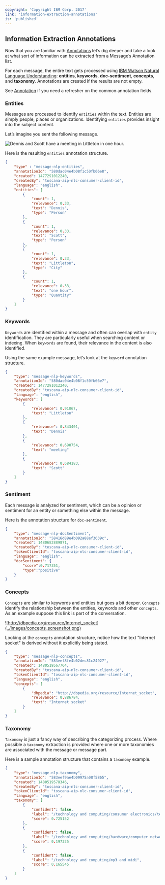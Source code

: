 ```yaml
---
copyright: 'Copyright IBM Corp. 2017'
link: 'information-extraction-annotations'
is: 'published'
---
```

## Information Extraction Annotations

Now that you are familiar with [Annotations](../guides/V1_annotations.md) let’s dig deeper and take a look at what sort of information can be extracted from a Message’s Annotation list.

For each message, the entire text gets processed using [IBM Watson Natural Language Understanding](https://www.ibm.com/watson/services/natural-language-understanding/): **entities**, **keywords**, **doc-sentiment**, **concepts**, and **taxonomy**. Annotations are created if the results are not empty.

See [Annotation](../guides/V1_annotations.md) if you need a refresher on the common annotation fields.

### Entities
Messages are processed to identify `entities` within the text. Entities are simply people, places or organizations. Identifying `entities` provides insight into the subject content.

Let’s imagine you sent the following message.

![Dennis and Scott have a meeting in Littleton in one hour.](../images/info_extraction_example1.png)

Here is the resulting `entities` annotation structure.

````json
{
	"type" : "message-nlp-entities",
	"annotationId": "580dac04e4b08f1c50fb66e8",
	"created": 1477291012240,
	"createdBy": "toscana-aip-nlc-consumer-client-id",
	"language": "english",
	"entities": [
		{
			"count": 1,
			"relevance": 0.33,
			"text": "Dennis",
			"type": "Person"
		},
		{
			"count": 1,
			"relevance": 0.33,
			"text": "Scott",
			"type": "Person"
		},
		{
			"count": 1,
			"relevance": 0.33,
			"text": "Littleton",
			"type": "City"
		},
		{
			"count": 1,
			"relevance": 0.33,
			"text": "one hour",
			"type": "Quantity"
		}
	]
}
````

### Keywords
`Keywords` are identified within a message and often can overlap with `entity` identification. They are particularly useful when searching content or indexing. When `keywords` are found, their relevance in the content is also identified.

Using the same example message, let’s look at the `keyword` annotation structure.

````json
{
	"type": "message-nlp-keywords",
	"annotationId": "580dac04e4b08f1c50fb66e7",
	"created": 1477291012240,
	"createdBy": "toscana-aip-nlc-consumer-client-id",
	"language": "english",
	"keywords": [
		{
			"relevance": 0.91067,
			"text": "Littleton"
		},
		{
			"relevance": 0.843401,
			"text": "Dennis"
		},
		{
			"relevance": 0.690754,
			"text": "meeting"
		},
		{
			"relevance": 0.684183,
			"text": "Scott"
		}
	]
}
````

### Sentiment
Each message is analyzed for sentiment, which can be a opinion or sentiment for an entity or something else within the message.

Here is the annotation structure for `doc-sentiment`.
````json
{
	"type": "message-nlp-docSentiment",
	"annotationId": "58416d89e4b092a88ef3639c",
	"created": 1480682889871,
	"createdBy": "toscana-aip-nlc-consumer-client-id",
	"tokenClientId": "toscana-aip-nlc-consumer-client-id",
	"language": "english",
	"docSentiment": {
		"score":0.717351,
		"type":"positive"
	}
}
````

### Concepts
`Concepts` are similar to keywords and entities but goes a bit deeper. `Concepts` identify the relationship between the entities, keywords and other `concepts`. As an example suppose this link is part of the conversation.

![http://dbpedia.org/resource/Internet_socket](../images/concepts_screenshot.png)

Looking at the `concepts` annotation structure, notice how the text "Internet socket" is derived without it explicitly being stated.
````json
{
	"type": "message-nlp-concepts",
	"annotationId": "583eef8fe4b02dec81c24927",
	"created": 1480519567764,
	"createdBy": "toscana-aip-nlc-consumer-client-id",
	"tokenClientId": "toscana-aip-nlc-consumer-client-id",
	"language": "english",
	"concepts": [
		{
			"dbpedia": "http://dbpedia.org/resource/Internet_socket",
			"relevance": 0.886784,
			"text": "Internet socket"
		}
	]
}

````

### Taxonomy
`Taxonomy` is just a fancy way of describing the categorizing process. Where possible a `taxonomy` extraction is provided where one or more taxonomies are associated with the message or message part.

Here is a sample annotation structure that contains a `taxonomy` example.
````json
{
	"type": "message-nlp-taxonomy",
	"annotationId": "583eef9ae4b09975a08f5865",
	"created": 1480519578346,
	"createdBy": "toscana-aip-nlc-consumer-client-id",
	"tokenClientId": "toscana-aip-nlc-consumer-client-id",
	"language": "english",
	"taxonomy": [
		{
			"confident": false,
			"label": "/technology and computing/consumer electronics/telephones/mobile phones",
			"score": 0.725152
		},
		{
			"confident": false,
			"label": "/technology and computing/hardware/computer networking/router",
			"score": 0.197325
		},
		{
			"confident": false,
			"label": "/technology and computing/mp3 and midi",
			"score": 0.165545
		}
	]
}
````
